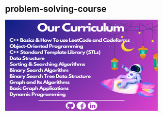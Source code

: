 # problem-solving-course
<img src="https://github.com/DevSCommunity23/problem-solving-course/blob/main/Our%20Curriculum/NET%20Developer%20(6).png" width="100%" height="300">
